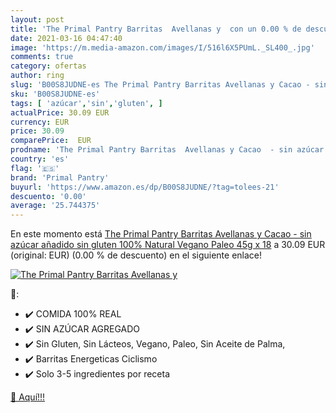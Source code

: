 ```yaml
---
layout: post
title: 'The Primal Pantry Barritas  Avellanas y  con un 0.00 % de descuento'
date: 2021-03-16 04:47:40
image: 'https://m.media-amazon.com/images/I/516l6X5PUmL._SL400_.jpg'
comments: true
category: ofertas
author: ring
slug: 'B00S8JUDNE-es The Primal Pantry Barritas Avellanas y Cacao - sin azúcar...'
sku: 'B00S8JUDNE-es'
tags: [ 'azúcar','sin','gluten', ]
actualPrice: 30.09 EUR
currency: EUR
price: 30.09
comparePrice:  EUR
prodname: 'The Primal Pantry Barritas  Avellanas y Cacao  - sin azúcar añadido  sin gluten  100% Natural  Vegano  Paleo  45g x 18'
country: 'es'
flag: '🇪🇸'
brand: 'Primal Pantry'
buyurl: 'https://www.amazon.es/dp/B00S8JUDNE/?tag=tolees-21'
descuento: '0.00'
average: '25.744375'
---
```


En este momento está [The Primal Pantry Barritas  Avellanas y Cacao  - sin azúcar añadido  sin gluten  100% Natural  Vegano  Paleo  45g x 18](https://www.amazon.es/dp/B00S8JUDNE/?tag=tolees-21) a 30.09 EUR (original:  EUR) (0.00 %  de descuento) en el siguiente enlace!

[![The Primal Pantry Barritas  Avellanas y ](https://m.media-amazon.com/images/I/516l6X5PUmL._SL400_.jpg)](https://www.amazon.es/dp/B00S8JUDNE/?tag=tolees-21)

🔎:

- ✔️ COMIDA 100% REAL
- ✔️ SIN AZÚCAR AGREGADO
- ✔️ Sin Gluten, Sin Lácteos, Vegano, Paleo, Sin Aceite de Palma,
- ✔️ Barritas Energeticas Ciclismo
- ✔️ Solo 3-5 ingredientes por receta

[🛒 Aquí!!!](https://www.amazon.es/dp/B00S8JUDNE/?tag=tolees-21)
